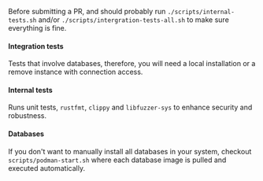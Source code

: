 Before submitting a PR, and should probably run `./scripts/internal-tests.sh` and/or `./scripts/intergration-tests-all.sh` to make sure everything is fine.

#### Integration tests

Tests that involve databases, therefore, you will need a local installation or a remove instance with connection access.

#### Internal tests

Runs unit tests, `rustfmt`, `clippy` and `libfuzzer-sys` to enhance security and robustness.

#### Databases

If you don't want to manually install all databases in your system, checkout `scripts/podman-start.sh` where each database image is pulled and executed automatically.